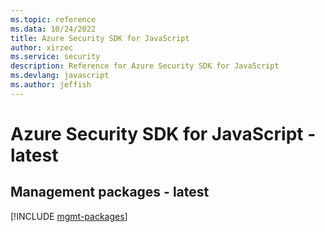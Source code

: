 ```yaml
---
ms.topic: reference
ms.data: 10/24/2022
title: Azure Security SDK for JavaScript
author: xirzec
ms.service: security
description: Reference for Azure Security SDK for JavaScript
ms.devlang: javascript
ms.author: jeffish
---
```

# Azure Security SDK for JavaScript - latest

## Management packages - latest
[!INCLUDE [mgmt-packages](security-mgmt-index.md)]